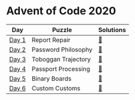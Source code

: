 # Advent of Code 2020

| Day              | Puzzle        | Solutions |
| ---------------- | ------------- | --------- |
| [Day 1](./day-1) | Report Repair | [📄](./day-1/src/main.rs) |
| [Day 2](./day-2) | Password Philosophy | [📄](./day-2/src/main.rs) |
| [Day 3](./day-3) | Toboggan Trajectory | [📄](./day-3/src/main.rs) |
| [Day 4](./day-4) | Passport Processing | [📄](./day-4/src/main.rs) |
| [Day 5](./day-5) | Binary Boards       | [📄](./day-5/src/main.rs) |
| [Day 6](./day-6) | Custom Customs      | [📄](./day-6/src/main.rs) |